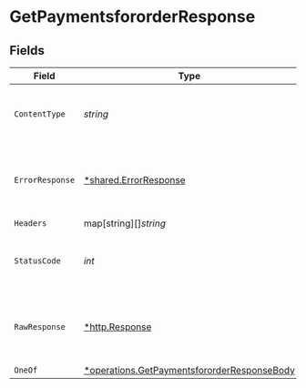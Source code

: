 # GetPaymentsfororderResponse


## Fields

| Field                                                                                                            | Type                                                                                                             | Required                                                                                                         | Description                                                                                                      |
| ---------------------------------------------------------------------------------------------------------------- | ---------------------------------------------------------------------------------------------------------------- | ---------------------------------------------------------------------------------------------------------------- | ---------------------------------------------------------------------------------------------------------------- |
| `ContentType`                                                                                                    | *string*                                                                                                         | :heavy_check_mark:                                                                                               | HTTP response content type for this operation                                                                    |
| `ErrorResponse`                                                                                                  | [*shared.ErrorResponse](../../../pkg/models/shared/errorresponse.md)                                             | :heavy_minus_sign:                                                                                               | Any bad or invalid request will lead to following error object                                                   |
| `Headers`                                                                                                        | map[string][]*string*                                                                                            | :heavy_minus_sign:                                                                                               | N/A                                                                                                              |
| `StatusCode`                                                                                                     | *int*                                                                                                            | :heavy_check_mark:                                                                                               | HTTP response status code for this operation                                                                     |
| `RawResponse`                                                                                                    | [*http.Response](https://pkg.go.dev/net/http#Response)                                                           | :heavy_minus_sign:                                                                                               | Raw HTTP response; suitable for custom response parsing                                                          |
| `OneOf`                                                                                                          | [*operations.GetPaymentsfororderResponseBody](../../../pkg/models/operations/getpaymentsfororderresponsebody.md) | :heavy_minus_sign:                                                                                               | OK                                                                                                               |